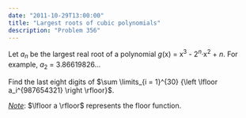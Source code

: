```yaml
---
date: "2011-10-29T13:00:00"
title: "Largest roots of cubic polynomials"
description: "Problem 356"
---
```


<p>
Let <var>a</var><sub><var>n</var></sub> be the largest real root of a polynomial <var>g</var>(x) = x<sup>3</sup> - 2<sup><var>n</var></sup>·x<sup>2</sup> + <var>n</var>.
For example, <var>a</var><sub>2</sub> = 3.86619826...</p>
<p>
Find the last eight digits of $\sum \limits_{i = 1}^{30} {\left \lfloor a_i^{987654321} \right \rfloor}$.</p>
<p>
<u><i>Note</i></u>: $\lfloor a \rfloor$ represents the floor function.</p>

